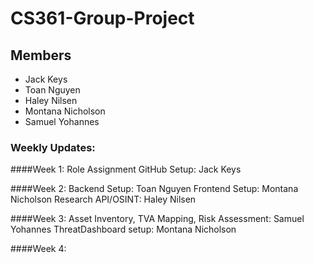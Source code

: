 # CS361-Group-Project
## Members
* Jack Keys
* Toan Nguyen
* Haley Nilsen
* Montana Nicholson
* Samuel Yohannes


### Weekly Updates:
####Week 1: 
Role Assignment 
GitHub Setup: Jack Keys

####Week 2:
Backend Setup: Toan Nguyen
Frontend Setup: Montana Nicholson
Research API/OSINT: Haley Nilsen

####Week 3:
Asset Inventory, TVA Mapping, Risk Assessment: Samuel Yohannes
ThreatDashboard setup: Montana Nicholson

####Week 4:
